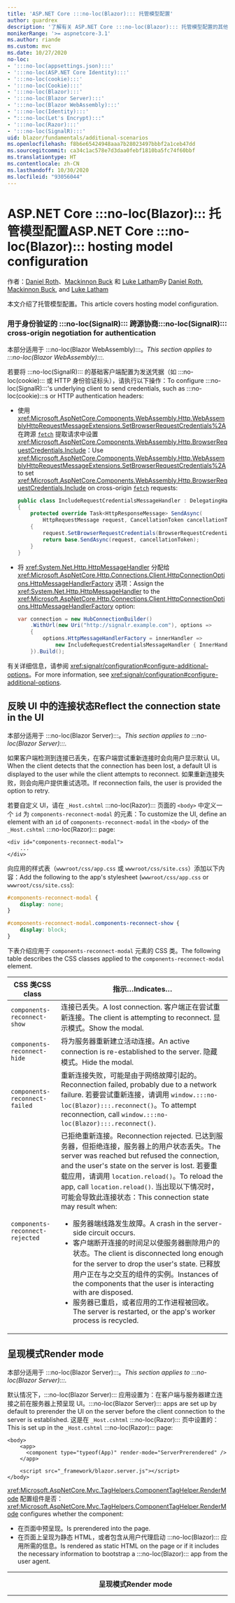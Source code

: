 ```yaml
---
title: 'ASP.NET Core :::no-loc(Blazor)::: 托管模型配置'
author: guardrex
description: '了解有关 ASP.NET Core :::no-loc(Blazor)::: 托管模型配置的其他方案。'
monikerRange: '>= aspnetcore-3.1'
ms.author: riande
ms.custom: mvc
ms.date: 10/27/2020
no-loc:
- ':::no-loc(appsettings.json):::'
- ':::no-loc(ASP.NET Core Identity):::'
- ':::no-loc(cookie):::'
- ':::no-loc(Cookie):::'
- ':::no-loc(Blazor):::'
- ':::no-loc(Blazor Server):::'
- ':::no-loc(Blazor WebAssembly):::'
- ':::no-loc(Identity):::'
- ":::no-loc(Let's Encrypt):::"
- ':::no-loc(Razor):::'
- ':::no-loc(SignalR):::'
uid: blazor/fundamentals/additional-scenarios
ms.openlocfilehash: f8b6e65424948aaa7b28023497bbbf2a1ceb47dd
ms.sourcegitcommit: ca34c1ac578e7d3daa0febf1810ba5fc74f60bbf
ms.translationtype: HT
ms.contentlocale: zh-CN
ms.lasthandoff: 10/30/2020
ms.locfileid: "93056044"
---
```

# <a name="aspnet-core-no-locblazor-hosting-model-configuration"></a><span data-ttu-id="5da8f-103">ASP.NET Core :::no-loc(Blazor)::: 托管模型配置</span><span class="sxs-lookup"><span data-stu-id="5da8f-103">ASP.NET Core :::no-loc(Blazor)::: hosting model configuration</span></span>

<span data-ttu-id="5da8f-104">作者：[Daniel Roth](https://github.com/danroth27)、[Mackinnon Buck](https://github.com/MackinnonBuck) 和 [Luke Latham](https://github.com/guardrex)</span><span class="sxs-lookup"><span data-stu-id="5da8f-104">By [Daniel Roth](https://github.com/danroth27), [Mackinnon Buck](https://github.com/MackinnonBuck), and [Luke Latham](https://github.com/guardrex)</span></span>

<span data-ttu-id="5da8f-105">本文介绍了托管模型配置。</span><span class="sxs-lookup"><span data-stu-id="5da8f-105">This article covers hosting model configuration.</span></span>

### <a name="no-locsignalr-cross-origin-negotiation-for-authentication"></a><span data-ttu-id="5da8f-106">用于身份验证的 :::no-loc(SignalR)::: 跨源协商</span><span class="sxs-lookup"><span data-stu-id="5da8f-106">:::no-loc(SignalR)::: cross-origin negotiation for authentication</span></span>

<span data-ttu-id="5da8f-107">本部分适用于 :::no-loc(Blazor WebAssembly):::。</span><span class="sxs-lookup"><span data-stu-id="5da8f-107">*This section applies to :::no-loc(Blazor WebAssembly):::.*</span></span>

<span data-ttu-id="5da8f-108">若要将 :::no-loc(SignalR)::: 的基础客户端配置为发送凭据（如 :::no-loc(cookie)::: 或 HTTP 身份验证标头），请执行以下操作：</span><span class="sxs-lookup"><span data-stu-id="5da8f-108">To configure :::no-loc(SignalR):::'s underlying client to send credentials, such as :::no-loc(cookie):::s or HTTP authentication headers:</span></span>

* <span data-ttu-id="5da8f-109">使用 <xref:Microsoft.AspNetCore.Components.WebAssembly.Http.WebAssemblyHttpRequestMessageExtensions.SetBrowserRequestCredentials%2A> 在跨源 [`fetch`](https://developer.mozilla.org/docs/Web/API/Fetch_API/Using_Fetch) 提取请求中设置 <xref:Microsoft.AspNetCore.Components.WebAssembly.Http.BrowserRequestCredentials.Include>：</span><span class="sxs-lookup"><span data-stu-id="5da8f-109">Use <xref:Microsoft.AspNetCore.Components.WebAssembly.Http.WebAssemblyHttpRequestMessageExtensions.SetBrowserRequestCredentials%2A> to set <xref:Microsoft.AspNetCore.Components.WebAssembly.Http.BrowserRequestCredentials.Include> on cross-origin [`fetch`](https://developer.mozilla.org/docs/Web/API/Fetch_API/Using_Fetch) requests:</span></span>

  ```csharp
  public class IncludeRequestCredentialsMessageHandler : DelegatingHandler
  {
      protected override Task<HttpResponseMessage> SendAsync(
          HttpRequestMessage request, CancellationToken cancellationToken)
      {
          request.SetBrowserRequestCredentials(BrowserRequestCredentials.Include);
          return base.SendAsync(request, cancellationToken);
      }
  }
  ```

* <span data-ttu-id="5da8f-110">将 <xref:System.Net.Http.HttpMessageHandler> 分配给 <xref:Microsoft.AspNetCore.Http.Connections.Client.HttpConnectionOptions.HttpMessageHandlerFactory> 选项：</span><span class="sxs-lookup"><span data-stu-id="5da8f-110">Assign the <xref:System.Net.Http.HttpMessageHandler> to the <xref:Microsoft.AspNetCore.Http.Connections.Client.HttpConnectionOptions.HttpMessageHandlerFactory> option:</span></span>

  ```csharp
  var connection = new HubConnectionBuilder()
      .WithUrl(new Uri("http://signalr.example.com"), options =>
      {
          options.HttpMessageHandlerFactory = innerHandler => 
              new IncludeRequestCredentialsMessageHandler { InnerHandler = innerHandler };
      }).Build();
  ```

<span data-ttu-id="5da8f-111">有关详细信息，请参阅 <xref:signalr/configuration#configure-additional-options>。</span><span class="sxs-lookup"><span data-stu-id="5da8f-111">For more information, see <xref:signalr/configuration#configure-additional-options>.</span></span>

## <a name="reflect-the-connection-state-in-the-ui"></a><span data-ttu-id="5da8f-112">反映 UI 中的连接状态</span><span class="sxs-lookup"><span data-stu-id="5da8f-112">Reflect the connection state in the UI</span></span>

<span data-ttu-id="5da8f-113">本部分适用于 :::no-loc(Blazor Server):::。</span><span class="sxs-lookup"><span data-stu-id="5da8f-113">*This section applies to :::no-loc(Blazor Server):::.*</span></span>

<span data-ttu-id="5da8f-114">如果客户端检测到连接已丢失，在客户端尝试重新连接时会向用户显示默认 UI。</span><span class="sxs-lookup"><span data-stu-id="5da8f-114">When the client detects that the connection has been lost, a default UI is displayed to the user while the client attempts to reconnect.</span></span> <span data-ttu-id="5da8f-115">如果重新连接失败，则会向用户提供重试选项。</span><span class="sxs-lookup"><span data-stu-id="5da8f-115">If reconnection fails, the user is provided the option to retry.</span></span>

<span data-ttu-id="5da8f-116">若要自定义 UI，请在 `_Host.cshtml` :::no-loc(Razor)::: 页面的 `<body>` 中定义一个 `id` 为 `components-reconnect-modal` 的元素：</span><span class="sxs-lookup"><span data-stu-id="5da8f-116">To customize the UI, define an element with an `id` of `components-reconnect-modal` in the `<body>` of the `_Host.cshtml` :::no-loc(Razor)::: page:</span></span>

```cshtml
<div id="components-reconnect-modal">
    ...
</div>
```

<span data-ttu-id="5da8f-117">向应用的样式表（`wwwroot/css/app.css` 或 `wwwroot/css/site.css`）添加以下内容：</span><span class="sxs-lookup"><span data-stu-id="5da8f-117">Add the following to the app's stylesheet (`wwwroot/css/app.css` or `wwwroot/css/site.css`):</span></span>

```css
#components-reconnect-modal {
    display: none;
}

#components-reconnect-modal.components-reconnect-show {
    display: block;
}
```

<span data-ttu-id="5da8f-118">下表介绍应用于 `components-reconnect-modal` 元素的 CSS 类。</span><span class="sxs-lookup"><span data-stu-id="5da8f-118">The following table describes the CSS classes applied to the `components-reconnect-modal` element.</span></span>

| <span data-ttu-id="5da8f-119">CSS 类</span><span class="sxs-lookup"><span data-stu-id="5da8f-119">CSS class</span></span>                       | <span data-ttu-id="5da8f-120">指示&hellip;</span><span class="sxs-lookup"><span data-stu-id="5da8f-120">Indicates&hellip;</span></span> |
| ------------------------------- | ----------------- |
| `components-reconnect-show`     | <span data-ttu-id="5da8f-121">连接已丢失。</span><span class="sxs-lookup"><span data-stu-id="5da8f-121">A lost connection.</span></span> <span data-ttu-id="5da8f-122">客户端正在尝试重新连接。</span><span class="sxs-lookup"><span data-stu-id="5da8f-122">The client is attempting to reconnect.</span></span> <span data-ttu-id="5da8f-123">显示模式。</span><span class="sxs-lookup"><span data-stu-id="5da8f-123">Show the modal.</span></span> |
| `components-reconnect-hide`     | <span data-ttu-id="5da8f-124">将为服务器重新建立活动连接。</span><span class="sxs-lookup"><span data-stu-id="5da8f-124">An active connection is re-established to the server.</span></span> <span data-ttu-id="5da8f-125">隐藏模式。</span><span class="sxs-lookup"><span data-stu-id="5da8f-125">Hide the modal.</span></span> |
| `components-reconnect-failed`   | <span data-ttu-id="5da8f-126">重新连接失败，可能是由于网络故障引起的。</span><span class="sxs-lookup"><span data-stu-id="5da8f-126">Reconnection failed, probably due to a network failure.</span></span> <span data-ttu-id="5da8f-127">若要尝试重新连接，请调用 `window.:::no-loc(Blazor):::.reconnect()`。</span><span class="sxs-lookup"><span data-stu-id="5da8f-127">To attempt reconnection, call `window.:::no-loc(Blazor):::.reconnect()`.</span></span> |
| `components-reconnect-rejected` | <span data-ttu-id="5da8f-128">已拒绝重新连接。</span><span class="sxs-lookup"><span data-stu-id="5da8f-128">Reconnection rejected.</span></span> <span data-ttu-id="5da8f-129">已达到服务器，但拒绝连接，服务器上的用户状态丢失。</span><span class="sxs-lookup"><span data-stu-id="5da8f-129">The server was reached but refused the connection, and the user's state on the server is lost.</span></span> <span data-ttu-id="5da8f-130">若要重载应用，请调用 `location.reload()`。</span><span class="sxs-lookup"><span data-stu-id="5da8f-130">To reload the app, call `location.reload()`.</span></span> <span data-ttu-id="5da8f-131">当出现以下情况时，可能会导致此连接状态：</span><span class="sxs-lookup"><span data-stu-id="5da8f-131">This connection state may result when:</span></span><ul><li><span data-ttu-id="5da8f-132">服务器端线路发生故障。</span><span class="sxs-lookup"><span data-stu-id="5da8f-132">A crash in the server-side circuit occurs.</span></span></li><li><span data-ttu-id="5da8f-133">客户端断开连接的时间足以使服务器删除用户的状态。</span><span class="sxs-lookup"><span data-stu-id="5da8f-133">The client is disconnected long enough for the server to drop the user's state.</span></span> <span data-ttu-id="5da8f-134">已释放用户正在与之交互的组件的实例。</span><span class="sxs-lookup"><span data-stu-id="5da8f-134">Instances of the components that the user is interacting with are disposed.</span></span></li><li><span data-ttu-id="5da8f-135">服务器已重启，或者应用的工作进程被回收。</span><span class="sxs-lookup"><span data-stu-id="5da8f-135">The server is restarted, or the app's worker process is recycled.</span></span></li></ul> |

## <a name="render-mode"></a><span data-ttu-id="5da8f-136">呈现模式</span><span class="sxs-lookup"><span data-stu-id="5da8f-136">Render mode</span></span>

<span data-ttu-id="5da8f-137">本部分适用于 :::no-loc(Blazor Server):::。</span><span class="sxs-lookup"><span data-stu-id="5da8f-137">*This section applies to :::no-loc(Blazor Server):::.*</span></span>

<span data-ttu-id="5da8f-138">默认情况下，:::no-loc(Blazor Server)::: 应用设置为：在客户端与服务器建立连接之前在服务器上预呈现 UI。</span><span class="sxs-lookup"><span data-stu-id="5da8f-138">:::no-loc(Blazor Server)::: apps are set up by default to prerender the UI on the server before the client connection to the server is established.</span></span> <span data-ttu-id="5da8f-139">这是在 `_Host.cshtml` :::no-loc(Razor)::: 页中设置的：</span><span class="sxs-lookup"><span data-stu-id="5da8f-139">This is set up in the `_Host.cshtml` :::no-loc(Razor)::: page:</span></span>

```cshtml
<body>
    <app>
      <component type="typeof(App)" render-mode="ServerPrerendered" />
    </app>

    <script src="_framework/blazor.server.js"></script>
</body>
```

<span data-ttu-id="5da8f-140"><xref:Microsoft.AspNetCore.Mvc.TagHelpers.ComponentTagHelper.RenderMode> 配置组件是否：</span><span class="sxs-lookup"><span data-stu-id="5da8f-140"><xref:Microsoft.AspNetCore.Mvc.TagHelpers.ComponentTagHelper.RenderMode> configures whether the component:</span></span>

* <span data-ttu-id="5da8f-141">在页面中预呈现。</span><span class="sxs-lookup"><span data-stu-id="5da8f-141">Is prerendered into the page.</span></span>
* <span data-ttu-id="5da8f-142">在页面上呈现为静态 HTML，或者包含从用户代理启动 :::no-loc(Blazor)::: 应用所需的信息。</span><span class="sxs-lookup"><span data-stu-id="5da8f-142">Is rendered as static HTML on the page or if it includes the necessary information to bootstrap a :::no-loc(Blazor)::: app from the user agent.</span></span>

| <span data-ttu-id="5da8f-143">呈现模式</span><span class="sxs-lookup"><span data-stu-id="5da8f-143">Render mode</span></span> | <span data-ttu-id="5da8f-144">描述</span><span class="sxs-lookup"><span data-stu-id="5da8f-144">Description</span></span> |
| --- | --- |
| <xref:Microsoft.AspNetCore.Mvc.Rendering.RenderMode.ServerPrerendered> | <span data-ttu-id="5da8f-145">在静态 HTML 中呈现组件，并包含 :::no-loc(Blazor Server)::: 应用的标记。</span><span class="sxs-lookup"><span data-stu-id="5da8f-145">Renders the component into static HTML and includes a marker for a :::no-loc(Blazor Server)::: app.</span></span> <span data-ttu-id="5da8f-146">用户代理启动时，此标记用于启动 :::no-loc(Blazor)::: 应用。</span><span class="sxs-lookup"><span data-stu-id="5da8f-146">When the user-agent starts, this marker is used to bootstrap a :::no-loc(Blazor)::: app.</span></span> |
| <xref:Microsoft.AspNetCore.Mvc.Rendering.RenderMode.Server> | <span data-ttu-id="5da8f-147">呈现 :::no-loc(Blazor Server)::: 应用的标记。</span><span class="sxs-lookup"><span data-stu-id="5da8f-147">Renders a marker for a :::no-loc(Blazor Server)::: app.</span></span> <span data-ttu-id="5da8f-148">不包括组件的输出。</span><span class="sxs-lookup"><span data-stu-id="5da8f-148">Output from the component isn't included.</span></span> <span data-ttu-id="5da8f-149">用户代理启动时，此标记用于启动 :::no-loc(Blazor)::: 应用。</span><span class="sxs-lookup"><span data-stu-id="5da8f-149">When the user-agent starts, this marker is used to bootstrap a :::no-loc(Blazor)::: app.</span></span> |
| <xref:Microsoft.AspNetCore.Mvc.Rendering.RenderMode.Static> | <span data-ttu-id="5da8f-150">将组件呈现为静态 HTML。</span><span class="sxs-lookup"><span data-stu-id="5da8f-150">Renders the component into static HTML.</span></span> |

<span data-ttu-id="5da8f-151">不支持从静态 HTML 页面呈现服务器组件。</span><span class="sxs-lookup"><span data-stu-id="5da8f-151">Rendering server components from a static HTML page isn't supported.</span></span>

## <a name="initialize-the-no-locblazor-circuit"></a><span data-ttu-id="5da8f-152">初始化 :::no-loc(Blazor)::: 回路</span><span class="sxs-lookup"><span data-stu-id="5da8f-152">Initialize the :::no-loc(Blazor)::: circuit</span></span>

<span data-ttu-id="5da8f-153">本部分适用于 :::no-loc(Blazor Server):::。</span><span class="sxs-lookup"><span data-stu-id="5da8f-153">*This section applies to :::no-loc(Blazor Server):::.*</span></span>

<span data-ttu-id="5da8f-154">在 `Pages/_Host.cshtml` 文件中配置 :::no-loc(Blazor Server)::: 应用 [:::no-loc(SignalR)::: 回路 ](xref:blazor/hosting-models#circuits) 的手动启动：</span><span class="sxs-lookup"><span data-stu-id="5da8f-154">Configure the manual start of a :::no-loc(Blazor Server)::: app's [:::no-loc(SignalR)::: circuit](xref:blazor/hosting-models#circuits) in the `Pages/_Host.cshtml` file:</span></span>

* <span data-ttu-id="5da8f-155">将 `autostart="false"` 属性添加到 `blazor.server.js` 脚本的 `<script>` 标记中。</span><span class="sxs-lookup"><span data-stu-id="5da8f-155">Add an `autostart="false"` attribute to the `<script>` tag for the `blazor.server.js` script.</span></span>
* <span data-ttu-id="5da8f-156">将调用 `:::no-loc(Blazor):::.start` 的脚本放置在 `blazor.server.js` 脚本标记之后并放在结束的 `</body>` 标记内。</span><span class="sxs-lookup"><span data-stu-id="5da8f-156">Place a script that calls `:::no-loc(Blazor):::.start` after the `blazor.server.js` script's tag and inside the closing `</body>` tag.</span></span>

<span data-ttu-id="5da8f-157">禁用 `autostart` 时，应用中不依赖该回路的任何方面都能正常工作。</span><span class="sxs-lookup"><span data-stu-id="5da8f-157">When `autostart` is disabled, any aspect of the app that doesn't depend on the circuit works normally.</span></span> <span data-ttu-id="5da8f-158">例如，客户端路由正常运行。</span><span class="sxs-lookup"><span data-stu-id="5da8f-158">For example, client-side routing is operational.</span></span> <span data-ttu-id="5da8f-159">但是，在调用 `:::no-loc(Blazor):::.start` 之前，依赖于该回路的任何方面不会正常运行。</span><span class="sxs-lookup"><span data-stu-id="5da8f-159">However, any aspect that depends on the circuit isn't operational until `:::no-loc(Blazor):::.start` is called.</span></span> <span data-ttu-id="5da8f-160">如果没有已建立的回路，应用行为是不可预测的。</span><span class="sxs-lookup"><span data-stu-id="5da8f-160">App behavior is unpredictable without an established circuit.</span></span> <span data-ttu-id="5da8f-161">例如，在回路断开连接时，组件方法无法执行。</span><span class="sxs-lookup"><span data-stu-id="5da8f-161">For example, component methods fail to execute while the circuit is disconnected.</span></span>

### <a name="initialize-no-locblazor-when-the-document-is-ready"></a><span data-ttu-id="5da8f-162">文档准备就绪时初始化 :::no-loc(Blazor):::</span><span class="sxs-lookup"><span data-stu-id="5da8f-162">Initialize :::no-loc(Blazor)::: when the document is ready</span></span>

<span data-ttu-id="5da8f-163">文档准备就绪时初始化 :::no-loc(Blazor)::: 应用：</span><span class="sxs-lookup"><span data-stu-id="5da8f-163">To initialize the :::no-loc(Blazor)::: app when the document is ready:</span></span>

```cshtml
<body>

    ...

    <script autostart="false" src="_framework/blazor.server.js"></script>
    <script>
      document.addEventListener("DOMContentLoaded", function() {
        :::no-loc(Blazor):::.start();
      });
    </script>
</body>
```

### <a name="chain-to-the-promise-that-results-from-a-manual-start"></a><span data-ttu-id="5da8f-164">链接到由手动启动生成的 `Promise`</span><span class="sxs-lookup"><span data-stu-id="5da8f-164">Chain to the `Promise` that results from a manual start</span></span>

<span data-ttu-id="5da8f-165">若要执行其他任务（如 JS 互操作初始化），请使用 `then` 链接到 `Promise`（由手动 :::no-loc(Blazor)::: 应用启动生成）：</span><span class="sxs-lookup"><span data-stu-id="5da8f-165">To perform additional tasks, such as JS interop initialization, use `then` to chain to the `Promise` that results from a manual :::no-loc(Blazor)::: app start:</span></span>

```cshtml
<body>

    ...

    <script autostart="false" src="_framework/blazor.server.js"></script>
    <script>
      :::no-loc(Blazor):::.start().then(function () {
        ...
      });
    </script>
</body>
```

### <a name="configure-the-no-locsignalr-client"></a><span data-ttu-id="5da8f-166">配置 :::no-loc(SignalR)::: 客户端</span><span class="sxs-lookup"><span data-stu-id="5da8f-166">Configure the :::no-loc(SignalR)::: client</span></span>

#### <a name="logging"></a><span data-ttu-id="5da8f-167">日志记录</span><span class="sxs-lookup"><span data-stu-id="5da8f-167">Logging</span></span>

<span data-ttu-id="5da8f-168">若要配置 :::no-loc(SignalR)::: 客户端日志，请传入调用 `configureLogging` 的配置对象 (`configure:::no-loc(SignalR):::`)，此对象在客户端生成器上具有日志级别：</span><span class="sxs-lookup"><span data-stu-id="5da8f-168">To configure :::no-loc(SignalR)::: client logging, pass in a configuration object (`configure:::no-loc(SignalR):::`) that calls `configureLogging` with the log level on the client builder:</span></span>

```cshtml
<body>

    ...

    <script autostart="false" src="_framework/blazor.server.js"></script>
    <script>
      :::no-loc(Blazor):::.start({
        configure:::no-loc(SignalR):::: function (builder) {
          builder.configureLogging("information");
        }
      });
    </script>
</body>
```

<span data-ttu-id="5da8f-169">在前面的示例中，`information` 相当于日志级别 <xref:Microsoft.Extensions.Logging.LogLevel.Information?displayProperty=nameWithType>。</span><span class="sxs-lookup"><span data-stu-id="5da8f-169">In the preceding example, `information` is equivalent to a log level of <xref:Microsoft.Extensions.Logging.LogLevel.Information?displayProperty=nameWithType>.</span></span>

### <a name="modify-the-reconnection-handler"></a><span data-ttu-id="5da8f-170">修改重新连接处理程序</span><span class="sxs-lookup"><span data-stu-id="5da8f-170">Modify the reconnection handler</span></span>

<span data-ttu-id="5da8f-171">可以针对自定义行为修改重新连接处理程序的线路连接事件，如：</span><span class="sxs-lookup"><span data-stu-id="5da8f-171">The reconnection handler's circuit connection events can be modified for custom behaviors, such as:</span></span>

* <span data-ttu-id="5da8f-172">在连接断开时通知用户。</span><span class="sxs-lookup"><span data-stu-id="5da8f-172">To notify the user if the connection is dropped.</span></span>
* <span data-ttu-id="5da8f-173">在线路连接时（通过客户端）执行日志记录。</span><span class="sxs-lookup"><span data-stu-id="5da8f-173">To perform logging (from the client) when a circuit is connected.</span></span>

<span data-ttu-id="5da8f-174">若要修改连接事件，请为以下连接更改注册回调：</span><span class="sxs-lookup"><span data-stu-id="5da8f-174">To modify the connection events, register callbacks for the following connection changes:</span></span>

* <span data-ttu-id="5da8f-175">使用 `onConnectionDown` 删除的连接。</span><span class="sxs-lookup"><span data-stu-id="5da8f-175">Dropped connections use `onConnectionDown`.</span></span>
* <span data-ttu-id="5da8f-176">已建立/重新建立的连接使用 `onConnectionUp`。</span><span class="sxs-lookup"><span data-stu-id="5da8f-176">Established/re-established connections use `onConnectionUp`.</span></span>

<span data-ttu-id="5da8f-177">必须同时指定 `onConnectionDown` 和 `onConnectionUp`：</span><span class="sxs-lookup"><span data-stu-id="5da8f-177">**Both** `onConnectionDown` and `onConnectionUp` must be specified:</span></span>

```cshtml
<body>

    ...

    <script autostart="false" src="_framework/blazor.server.js"></script>
    <script>
      :::no-loc(Blazor):::.start({
        reconnectionHandler: {
          onConnectionDown: (options, error) => console.error(error);
          onConnectionUp: () => console.log("Up, up, and away!");
        }
      });
    </script>
</body>
```

### <a name="adjust-the-reconnection-retry-count-and-interval"></a><span data-ttu-id="5da8f-178">调整重新连接重试计数和间隔</span><span class="sxs-lookup"><span data-stu-id="5da8f-178">Adjust the reconnection retry count and interval</span></span>

<span data-ttu-id="5da8f-179">若要调整重新连接重试次数和间隔，请设置重试次数 (`maxRetries`) 和允许每次重试运行的毫秒数 (`retryIntervalMilliseconds`)：</span><span class="sxs-lookup"><span data-stu-id="5da8f-179">To adjust the reconnection retry count and interval, set the number of retries (`maxRetries`) and period in milliseconds permitted for each retry attempt (`retryIntervalMilliseconds`):</span></span>

```cshtml
<body>

    ...

    <script autostart="false" src="_framework/blazor.server.js"></script>
    <script>
      :::no-loc(Blazor):::.start({
        reconnectionOptions: {
          maxRetries: 3,
          retryIntervalMilliseconds: 2000
        }
      });
    </script>
</body>
```

## <a name="hide-or-replace-the-reconnection-display"></a><span data-ttu-id="5da8f-180">隐藏或替换重新连接显示</span><span class="sxs-lookup"><span data-stu-id="5da8f-180">Hide or replace the reconnection display</span></span>

<span data-ttu-id="5da8f-181">若要隐藏重新连接显示，请将重新连接处理程序的 `_reconnectionDisplay` 设置为空对象（`{}` 或 `new Object()`）：</span><span class="sxs-lookup"><span data-stu-id="5da8f-181">To hide the reconnection display, set the reconnection handler's `_reconnectionDisplay` to an empty object (`{}` or `new Object()`):</span></span>

```cshtml
<body>

    ...

    <script autostart="false" src="_framework/blazor.server.js"></script>
    <script>
      window.addEventListener('beforeunload', function () {
        :::no-loc(Blazor):::.defaultReconnectionHandler._reconnectionDisplay = {};
      });

      :::no-loc(Blazor):::.start();
    </script>
</body>
```

<span data-ttu-id="5da8f-182">若要替换重新连接显示，请将前面示例中的 `_reconnectionDisplay` 设置为要显示的元素：</span><span class="sxs-lookup"><span data-stu-id="5da8f-182">To replace the reconnection display, set `_reconnectionDisplay` in the preceding example to the element for display:</span></span>

```javascript
:::no-loc(Blazor):::.defaultReconnectionHandler._reconnectionDisplay = 
  document.getElementById("{ELEMENT ID}");
```

<span data-ttu-id="5da8f-183">占位符 `{ELEMENT ID}` 是要显示的 HTML 元素的 ID。</span><span class="sxs-lookup"><span data-stu-id="5da8f-183">The placeholder `{ELEMENT ID}` is the ID of the HTML element to display.</span></span>

::: moniker range=">= aspnetcore-5.0"

<span data-ttu-id="5da8f-184">通过在应用的 CSS (`wwwroot/css/site.css`) 中为模式元素设置 `transition-delay` 属性，自定义重新连接显示出现之前的延迟。</span><span class="sxs-lookup"><span data-stu-id="5da8f-184">Customize the delay before the reconnection display appears by setting the `transition-delay` property in the app's CSS (`wwwroot/css/site.css`) for the modal element.</span></span> <span data-ttu-id="5da8f-185">以下示例将转换延迟从 500 毫秒（默认值）设置为 1000 毫秒（1 秒）：</span><span class="sxs-lookup"><span data-stu-id="5da8f-185">The following example sets the transition delay from 500 ms (default) to 1,000 ms (1 second):</span></span>

```css
#components-reconnect-modal {
    transition: visibility 0s linear 1000ms;
}
```

## <a name="disconnect-the-no-locblazor-circuit-from-the-client"></a><span data-ttu-id="5da8f-186">从客户端断开 :::no-loc(Blazor)::: 线路连接</span><span class="sxs-lookup"><span data-stu-id="5da8f-186">Disconnect the :::no-loc(Blazor)::: circuit from the client</span></span>

<span data-ttu-id="5da8f-187">默认情况下，触发 [`unload` 页面事件](https://developer.mozilla.org/docs/Web/API/Window/unload_event)时，:::no-loc(Blazor)::: 线路会断开连接。</span><span class="sxs-lookup"><span data-stu-id="5da8f-187">By default, a :::no-loc(Blazor)::: circuit is disconnected when the [`unload` page event](https://developer.mozilla.org/docs/Web/API/Window/unload_event) is triggered.</span></span> <span data-ttu-id="5da8f-188">若要断开客户端上其他方案的线路连接，请在相应的事件处理程序中调用 `:::no-loc(Blazor):::.disconnect`。</span><span class="sxs-lookup"><span data-stu-id="5da8f-188">To disconnect the circuit for other scenarios on the client, invoke `:::no-loc(Blazor):::.disconnect` in the appropriate event handler.</span></span> <span data-ttu-id="5da8f-189">在下面的示例中，当页面隐藏（[`pagehide` 事件](https://developer.mozilla.org/docs/Web/API/Window/pagehide_event)）时，线路会断开连接：</span><span class="sxs-lookup"><span data-stu-id="5da8f-189">In the following example, the circuit is disconnected when the page is hidden ([`pagehide` event](https://developer.mozilla.org/docs/Web/API/Window/pagehide_event)):</span></span>

```javascript
window.addEventListener('pagehide', () => {
  :::no-loc(Blazor):::.disconnect();
});
```

<!-- HOLD for reactivation at 5x

## Influence HTML `<head>` tag elements

*This section applies to the upcoming ASP.NET Core 5.0 release of :::no-loc(Blazor WebAssembly)::: and :::no-loc(Blazor Server):::.*

When rendered, the `Title`, `Link`, and `Meta` components add or update data in the HTML `<head>` tag elements:

```razor
@using Microsoft.AspNetCore.Components.Web.Extensions.Head

<Title Value="{TITLE}" />
<Link href="{URL}" rel="stylesheet" />
<Meta content="{DESCRIPTION}" name="description" />
```

In the preceding example, placeholders for `{TITLE}`, `{URL}`, and `{DESCRIPTION}` are string values, :::no-loc(Razor)::: variables, or :::no-loc(Razor)::: expressions.

The following characteristics apply:

* Server-side prerendering is supported.
* The `Value` parameter is the only valid parameter for the `Title` component.
* HTML attributes provided to the `Meta` and `Link` components are captured in [additional attributes](xref:blazor/components/index#attribute-splatting-and-arbitrary-parameters) and passed through to the rendered HTML tag.
* For multiple `Title` components, the title of the page reflects the `Value` of the last `Title` component rendered.
* If multiple `Meta` or `Link` components are included with identical attributes, there's exactly one HTML tag rendered per `Meta` or `Link` component. Two `Meta` or `Link` components can't refer to the same rendered HTML tag.
* Changes to the parameters of existing `Meta` or `Link` components are reflected in their rendered HTML tags.
* When the `Link` or `Meta` components are no longer rendered and thus disposed by the framework, their rendered HTML tags are removed.

When one of the framework components is used in a child component, the rendered HTML tag influences any other child component of the parent component as long as the child component containing the framework component is rendered. The distinction between using the one of these framework components in a child component and placing a an HTML tag in `wwwroot/index.html` or `Pages/_Host.cshtml` is that a framework component's rendered HTML tag:

* Can be modified by application state. A hard-coded HTML tag can't be modified by application state.
* Is removed from the HTML `<head>` when the parent component is no longer rendered.

-->

::: moniker-end

## <a name="static-files"></a><span data-ttu-id="5da8f-190">静态文件</span><span class="sxs-lookup"><span data-stu-id="5da8f-190">Static files</span></span>

<span data-ttu-id="5da8f-191">本部分适用于 :::no-loc(Blazor Server):::。</span><span class="sxs-lookup"><span data-stu-id="5da8f-191">*This section applies to :::no-loc(Blazor Server):::.*</span></span>

<span data-ttu-id="5da8f-192">若要使用 <xref:Microsoft.AspNetCore.StaticFiles.FileExtensionContentTypeProvider> 创建其他文件映射，或者要配置其他 <xref:Microsoft.AspNetCore.Builder.StaticFileOptions>，请使用以下方法之一。</span><span class="sxs-lookup"><span data-stu-id="5da8f-192">To create additional file mappings with a <xref:Microsoft.AspNetCore.StaticFiles.FileExtensionContentTypeProvider> or configure other <xref:Microsoft.AspNetCore.Builder.StaticFileOptions>, use **one** of the following approaches.</span></span> <span data-ttu-id="5da8f-193">在以下示例中，`{EXTENSION}` 占位符为文件扩展名，`{CONTENT TYPE}` 占位符为内容类型。</span><span class="sxs-lookup"><span data-stu-id="5da8f-193">In the following examples, the `{EXTENSION}` placeholder is the file extension, and the `{CONTENT TYPE}` placeholder is the content type.</span></span>

* <span data-ttu-id="5da8f-194">使用 <xref:Microsoft.AspNetCore.Builder.StaticFileOptions> 通过 `Startup.ConfigureServices` (`Startup.cs`) 中的[依赖项注入 (DI)](xref:blazor/fundamentals/dependency-injection) 来配置选项：</span><span class="sxs-lookup"><span data-stu-id="5da8f-194">Configure options through [dependency injection (DI)](xref:blazor/fundamentals/dependency-injection) in `Startup.ConfigureServices` (`Startup.cs`) using <xref:Microsoft.AspNetCore.Builder.StaticFileOptions>:</span></span>

  ```csharp
  using Microsoft.AspNetCore.StaticFiles;

  ...

  var provider = new FileExtensionContentTypeProvider();
  provider.Mappings["{EXTENSION}"] = "{CONTENT TYPE}";

  services.Configure<StaticFileOptions>(options =>
  {
      options.ContentTypeProvider = provider;
  });
  ```

  <span data-ttu-id="5da8f-195">此方法会配置用于为 `blazor.server.js`提供服务的相同文件提供程序，因此请确保你的自定义配置不会干扰为 `blazor.server.js` 提供服务。</span><span class="sxs-lookup"><span data-stu-id="5da8f-195">Because this approach configures the same file provider used to serve `blazor.server.js`, make sure that your custom configuration doesn't interfere with serving `blazor.server.js`.</span></span> <span data-ttu-id="5da8f-196">例如，不要通过使用 `provider.Mappings.Remove(".js")` 配置提供程序来删除 JavaScript 文件的映射。</span><span class="sxs-lookup"><span data-stu-id="5da8f-196">For example, don't remove the mapping for JavaScript files by configuring the provider with `provider.Mappings.Remove(".js")`.</span></span>

* <span data-ttu-id="5da8f-197">在 `Startup.Configure` (`Startup.cs`) 中使用两次对 <xref:Microsoft.AspNetCore.Builder.StaticFileExtensions.UseStaticFiles%2A> 的调用：</span><span class="sxs-lookup"><span data-stu-id="5da8f-197">Use two calls to <xref:Microsoft.AspNetCore.Builder.StaticFileExtensions.UseStaticFiles%2A> in `Startup.Configure` (`Startup.cs`):</span></span>
  * <span data-ttu-id="5da8f-198">使用 <xref:Microsoft.AspNetCore.Builder.StaticFileOptions> 在第一次调用中配置自定义文件提供程序。</span><span class="sxs-lookup"><span data-stu-id="5da8f-198">Configure the custom file provider in the first call with <xref:Microsoft.AspNetCore.Builder.StaticFileOptions>.</span></span>
  * <span data-ttu-id="5da8f-199">第二个中间件提供 `blazor.server.js`，其使用 :::no-loc(Blazor)::: 框架提供的默认静态文件配置。</span><span class="sxs-lookup"><span data-stu-id="5da8f-199">The second middleware serves `blazor.server.js`, which uses the default static files configuration provided by the :::no-loc(Blazor)::: framework.</span></span>

  ```csharp
  using Microsoft.AspNetCore.StaticFiles;

  ...

  var provider = new FileExtensionContentTypeProvider();
  provider.Mappings["{EXTENSION}"] = "{CONTENT TYPE}";

  app.UseStaticFiles(new StaticFileOptions { ContentTypeProvider = provider });
  app.UseStaticFiles();
  ```

* <span data-ttu-id="5da8f-200">可以使用 <xref:Microsoft.AspNetCore.Builder.MapWhenExtensions.MapWhen%2A> 执行自定义静态文件中间件来避免在提供 `_framework/blazor.server.js` 时受到干扰：</span><span class="sxs-lookup"><span data-stu-id="5da8f-200">You can avoid interfering with serving `_framework/blazor.server.js` by using <xref:Microsoft.AspNetCore.Builder.MapWhenExtensions.MapWhen%2A> to execute a custom Static File Middleware:</span></span>

  ```csharp
  app.MapWhen(ctx => !ctx.Request.Path
      .StartsWithSegments("_framework/blazor.server.js", 
          subApp => subApp.UseStaticFiles(new StaticFileOptions(){ ... })));
  ```

## <a name="additional-resources"></a><span data-ttu-id="5da8f-201">其他资源</span><span class="sxs-lookup"><span data-stu-id="5da8f-201">Additional resources</span></span>

* <xref:fundamentals/logging/index>
